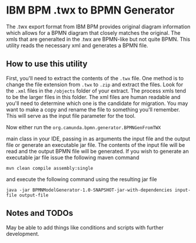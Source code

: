# IBM BPM .twx to BPMN Generator
The .twx export format from IBM BPM provides original diagram information which allows for a BPMN diagram that closely matches the original. The xmls that are generalted in the .twx are BPMN-like but not quite BPMN. This utility reads the necessary xml and generates a BPMN file.

## How to use this utility
First, you'll need to extract the contents of the ```.twx``` file. One method is to change the file extension from ```.twx``` to ```.zip``` and extract the files. Look for the ```.xml``` files in the ```/objects``` folder of your extract. The process xmls tend to be the larger files in this folder. The xml files are human readable and you'll need to determine which one is the candidate for migration. You may want to make a copy and rename the file to something you'll remember. This will serve as the input file parameter for the tool.

Now either run the ```org.camunda.bpmn.generator.BPMNGenFromTWX```

main class in your IDE, passing in as arguments the input file and the output file or generate an executable jar file. The contents of the input file will be read and the output BPMN file will be generated. If you wish to generate an executable jar file issue the following maven command 

```mvn clean compile assembly:single``` 

and execute the following command using the resulting jar file

```java -jar BPMNModelGenerator-1.0-SNAPSHOT-jar-with-dependencies input-file output-file```

## Notes and TODOs
May be able to add things like conditions and scripts with further development.
